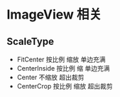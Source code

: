 # ImageView 相关

## ScaleType

- FitCenter 按比例 缩放 单边充满
- CenterInside 按比例 缩 单边充满
- Center 不缩放 超出裁剪
- CenterCrop 按比例 缩放 超出裁剪
